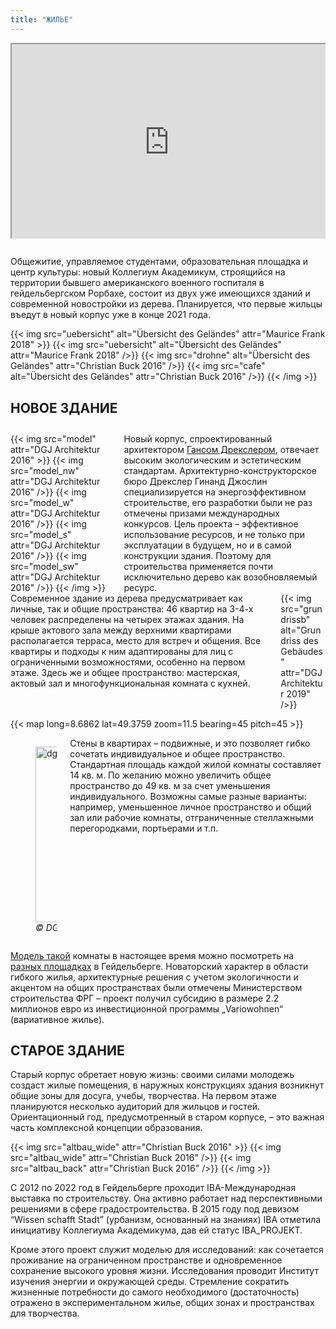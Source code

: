 ```yaml
---
title: "ЖИЛЬЕ"
---
```


 <div style="position: relative; padding-bottom: 56.25%; padding-top: 30px; height: 0; overflow: hidden; margin-bottom: 2em;">
    <iframe src="https://player.vimeo.com/video/506705472?color=38A9A1&title=0&byline=0&portrait=0" style="position: absolute; top: 0; left: 0; width: 100%; height: 100%;" webkitallowfullscreen mozallowfullscreen allowfullscreen></iframe>
</div>

Общежитие, управляемое студентами, образовательная площадка и центр культуры: новый Коллегиум Академикум, строящийся на территории бывшего американского военного госпиталя в гейдельбергском Рорбахе, состоит из двух уже имеющихся зданий и современной новостройки из дерева. Планируется, что первые жильцы въедут в новый корпус уже в конце 2021 года.

{{< img src="uebersicht" alt="Übersicht des Geländes" attr="Maurice Frank 2018" >}}
    {{< img src="uebersicht" alt="Übersicht des Geländes" attr="Maurice Frank 2018" />}}
    {{< img src="drohne" alt="Übersicht des Geländes" attr="Christian Buck 2016" />}}
    {{< img src="cafe" alt="Übersicht des Geländes" attr="Christian Buck 2016" />}}
{{< /img >}}

## НОВОЕ ЗДАНИЕ

<div class="columns" style="margin-top: 2em;">
    <div class="column">
    {{< img src="model" attr="DGJ Architektur 2016" >}}
        {{< img src="model_nw" attr="DGJ Architektur 2016" />}}
        {{< img src="model_w" attr="DGJ Architektur 2016" />}}
        {{< img src="model_s" attr="DGJ Architektur 2016" />}}
        {{< img src="model_sw" attr="DGJ Architektur 2016" />}}
    {{< /img >}}
    </div>
    <div class="column">
      Новый корпус, спроектированный архитектором <a href="http://dgj.eu/portfolio/dgj223-iba-collegium-academicum/">Гансом Дрекслером</a>, отвечает высоким экологическим и эстетическим стандартам. Архитектурно-конструкторское бюро Дрекслер Гинанд Джослин специализируется на энергоэффективном строительстве, его разработки были не раз отмечены призами международных конкурсов. Цель проекта – эффективное использование ресурсов, и не только при эксплуатации в будущем, но и в самой конструкции здания. Поэтому для строительства применяется почти исключительно дерево как возобновляемый ресурс.
    </div>
</div>

<div class="columns">
    <div class="column">
      Современное здание из дерева предусматривает как личные, так и общие пространства: 46 квартир на 3-4-х человек распределены на четырех этажах здания. На крыше актового зала между верхними квартирами располагается терраса, место для встреч и общения. Все квартиры и подходы к ним адаптированы для лиц с ограниченными возможностями, особенно на первом этаже. Здесь же и общее пространство: мастерская, актовый зал и многофункциональная комната с кухней.
    </div>
    <div class="column">
        {{< img src="grundrissb" alt="Grundriss des Gebäudes" attr="DGJ Architektur 2019" />}}
    </div>
</div>

{{< map long=8.6862 lat=49.3759 zoom=11.5 bearing=45 pitch=45 >}}

<div class="columns">
    <div class="column" style="display:flex; align-items: center;">
        <figure>
            <a data-flickr-embed="true"  href="https://www.flickr.com/photos/24045214@N06/39829536020/" title="dgj223_IBA-CA_Stop Motion Movie 2018.04.10 ALL 8.4 SOUND HAV264"><img src="https://farm1.staticflickr.com/876/39829536020_3c98b557ef.jpg" width="500" height="281" alt="dgj223_IBA-CA_Stop Motion Movie 2018.04.10 ALL 8.4 SOUND HAV264"></a><script async src="//embedr.flickr.com/assets/client-code.js" charset="utf-8"></script>
            <figcaption><cite>© DGJ Architekten 2018</cite></figcaption>
        </figure>
    </div>
    <div class="column">
      Стены в квартирах – подвижные, и это позволяет гибко сочетать индивидуальное и общее пространство. Стандартная площадь каждой жилой комнаты составляет 14 кв. м. По желанию можно увеличить общее пространство до 49 кв. м за счет уменьшения индивидуального. Возможны самые разные варианты: например, уменьшенное личное пространство и общий зал или рабочие комнаты, отграниченные стеллажными перегородками, портьерами и т.п.
    </div>
</div>

[Модель такой](/ru/модель-комнаты) комнаты в настоящее время можно посмотреть на [разных площадках](/ru/проехать) в Гейдельберге.
Новаторский характер в области гибкого жилья, архитектурные решения с учетом экологичности и акцентом на общих пространствах были отмечены Министерством строительства ФРГ – проект получил субсидию в размере 2.2 миллионов евро из инвестиционной программы „Variowohnen“ (вариативное жилье).

## СТАРОЕ ЗДАНИЕ

Старый корпус обретает новую жизнь: своими силами молодежь создаст жилые помещения, в наружных конструкциях здания возникнут общие зоны для досуга, учебы, творчества. На первом этаже планируются несколько аудиторий для жильцов и гостей. Ориентационный год, предусмотренный в старом корпусе, – это важная часть комплексной концепции образования.

{{< img src="altbau_wide" attr="Christian Buck 2016" >}}
    {{< img src="altbau_wide" attr="Christian Buck 2016" />}}
    {{< img src="altbau_back" attr="Christian Buck 2016" />}}
{{< /img >}}


С 2012 по 2022 год в Гейдельберге проходит IBA-Международная выставка по строительству. Она активно работает над перспективными решениями в сфере градостроительства. В 2015 году под девизом “Wissen schafft Stadt” (урбанизм, основанный на знаниях) IBA отметила инициативу Коллегиума Академикума, дав ей статус IBA_PROJEKT.

Кроме этого проект служит моделью для исследований: как сочетается проживание на ограниченном пространстве и одновременное сохранение высокого уровня жизни. Исследования проводит Институт изучения энергии и окружающей среды. Стремление сократить жизненные потребности до самого необходимого (достаточность) отражено в экспериментальном жилье, общих зонах и пространствах для творчества.
